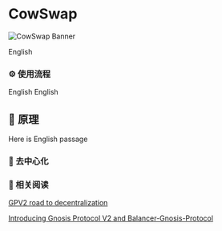 # CowSwap

![CowSwap Banner](/img/cowSwap.png)

English

### ⚙️ 使用流程

English English

## 🔨 原理

Here is English passage

### 💠 去中心化

### 📔 相关阅读

[GPV2 road to decentralization](https://forum.gnosis.io/t/gpv2-road-to-decentralization/1245)

[Introducing Gnosis Protocol V2 and Balancer-Gnosis-Protocol](https://blog.gnosis.pm/introducing-gnosis-protocol-v2-and-balancer-gnosis-protocol-f693b2938ae4)
